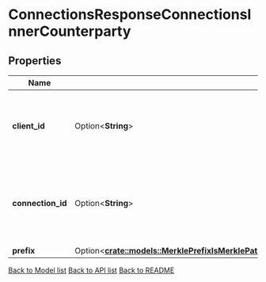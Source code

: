 # ConnectionsResponseConnectionsInnerCounterparty

## Properties

| Name              | Type                                                                                                                                                                                                                                                                                                                    | Description                                                                                 | Notes      |
| ----------------- | ----------------------------------------------------------------------------------------------------------------------------------------------------------------------------------------------------------------------------------------------------------------------------------------------------------------------- | ------------------------------------------------------------------------------------------- | ---------- |
| **client_id**     | Option<**String**>                                                                                                                                                                                                                                                                                                      | identifies the client on the counterparty chain associated with a given connection.         | [optional] |
| **connection_id** | Option<**String**>                                                                                                                                                                                                                                                                                                      | identifies the connection end on the counterparty chain associated with a given connection. | [optional] |
| **prefix**        | Option<[**crate::models::MerklePrefixIsMerklePathPrefixedToTheKeyTheConstructedKeyFromThePathAndTheKeyWillBeAppendPathKeyPathAppendPathKeyPrefixKey**](MerklePrefix_is_merkle_path_prefixed_to_the_key__The_constructed_key_from_the_Path_and_the_key_will_be_append_Path_KeyPath__append_Path_KeyPrefix__key_____.md)> |                                                                                             | [optional] |

[Back to Model list](../README.md#documentation-for-models) [Back to API list](../README.md#documentation-for-api-endpoints) [Back to README](../README.md)
